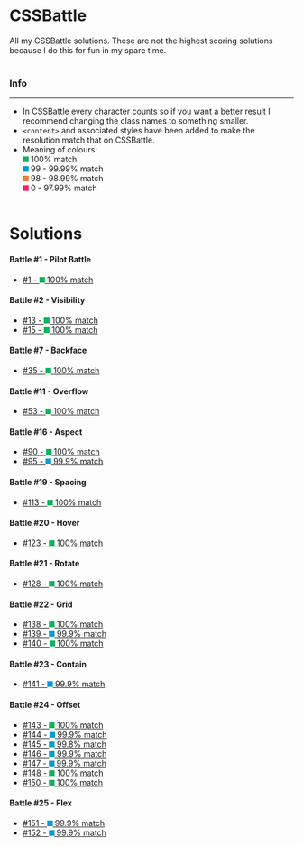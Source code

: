 # **CSSBattle**
All my CSSBattle solutions. These are not the highest scoring solutions because I do this for fun in my spare time.
<br><br>

### **Info**
***
* In CSSBattle every character counts so if you want a better result I recommend changing the class names to something smaller.
* `<content>` and associated styles have been added to make the resolution match that on CSSBattle.
* Meaning of colours: <br>
 ![#0cce6b](/assets/g.png) 100% match<br>
 ![#00B9FB](/assets/b.png) 99 - 99.99% match<br>
 ![#ED7D3A](/assets/o.png) 98 - 98.99% match<br>
 ![#FF206E](/assets/p.png) 0 - 97.99% match
<br><br>

# **Solutions**

#### **Battle #1 - Pilot Battle**
* [#1 - ![#0cce6b](/assets/g.png) 100% match](/Battle%20%231%20-%20Pilot%20Battle/1.html)

#### **Battle #2 - Visibility**
* [#13 - ![#0cce6b](/assets/g.png) 100% match](/Battle%20%232%20-%20Visibility/13.html)
* [#15 - ![#0cce6b](/assets/g.png) 100% match](/Battle%20%232%20-%20Visibility/15.html)

#### **Battle #7 - Backface**
* [#35 - ![#0cce6b](/assets/g.png) 100% match](/Battle%20%237%20-%20Backface/35.html)

#### **Battle #11 - Overflow**
* [#53 - ![#0cce6b](/assets/g.png) 100% match](/Battle%20%2311%20-%20Overflow/53.html)

#### **Battle #16 - Aspect**
* [#90 - ![#0cce6b](/assets/g.png) 100% match](/Battle%20%2316%20-%20Aspect/90.html)
* [#95 - ![#0cce6b](/assets/b.png) 99.9% match](/Battle%20%2316%20-%20Aspect/95.html)

#### **Battle #19 - Spacing**
* [#113 - ![#0cce6b](/assets/g.png) 100% match](/Battle%20%2319%20-%20Spacing/113.html)

#### **Battle #20 - Hover**
* [#123 - ![#0cce6b](/assets/g.png) 100% match](/Battle%20%2320%20-%20Hover/123.html)

#### **Battle #21 - Rotate**
* [#128 - ![#0cce6b](/assets/g.png) 100% match](/Battle%20%2321%20-%20Rotate/128.html)

#### **Battle #22 - Grid**
* [#138 - ![#0cce6b](/assets/g.png) 100% match](/Battle%20%2322%20-%20Grid/139.html)
* [#139 - ![#00B9FB](/assets/b.png) 99.9% match](/Battle%20%2322%20-%20Grid/139.html)
* [#140 - ![#0cce6b](/assets/g.png) 100% match](/Battle%20%2322%20-%20Grid/140.html)

#### **Battle #23 - Contain**
* [#141 - ![#00B9FB](/assets/b.png) 99.9% match](/Battle%20%2323%20-%20Contain/141.html)

#### **Battle #24 - Offset**
* [#143 - ![#0cce6b](/assets/g.png) 100% match](/Battle%20%2324%20-%20Offset/143.html)
* [#144 - ![#00B9FB](/assets/b.png) 99.9% match](/Battle%20%2324%20-%20Offset/144.html)
* [#145 - ![#00B9FB](/assets/b.png) 99.8% match](/Battle%20%2324%20-%20Offset/145.html)
* [#146 - ![#00B9FB](/assets/b.png) 99.9% match](/Battle%20%2324%20-%20Offset/146.html)
* [#147 - ![#00B9FB](/assets/b.png) 99.9% match](/Battle%20%2324%20-%20Offset/147.html)
* [#148 - ![#0cce6b](/assets/g.png) 100% match](/Battle%20%2324%20-%20Offset/148.html)
* [#150 - ![#0cce6b](/assets/g.png) 100% match](/Battle%20%2324%20-%20Offset/150.html)

#### **Battle #25 - Flex**
* [#151 - ![#00B9FB](/assets/b.png) 99.9% match](/Battle%20%2325%20-%20Flex/151.html)
* [#152 - ![#00B9FB](/assets/b.png) 99.9% match](/Battle%20%2325%20-%20Flex/152.html)
